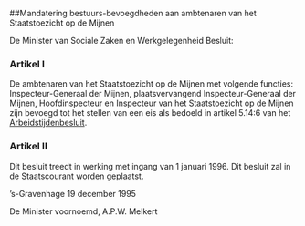 <meta http-equiv='Content-Type' content='text/html; charset=utf-8' />

##Mandatering bestuurs-bevoegdheden aan ambtenaren van het Staatstoezicht op de Mijnen 

De Minister van Sociale Zaken en Werkgelegenheid  Besluit:     

### Artikel  I  

De ambtenaren van het Staatstoezicht op de Mijnen met volgende functies: Inspecteur-Generaal der Mijnen, plaatsvervangend Inspecteur-Generaal der Mijnen, Hoofdinspecteur en Inspecteur van het Staatstoezicht op de Mijnen zijn bevoegd tot het stellen van een eis als bedoeld in artikel 5.14:6 van het [Arbeidstijdenbesluit](../../../../../../../../../../../AMvB/arbeidstijdenbesluit/BWBR0007687/README.md).  

### Artikel  II  

Dit besluit treedt in werking met ingang van 1 januari 1996. 
Dit besluit zal in de Staatscourant worden geplaatst.   

’s-Gravenhage 
19 december 1995    

De Minister voornoemd, 
A.P.W.  Melkert      
